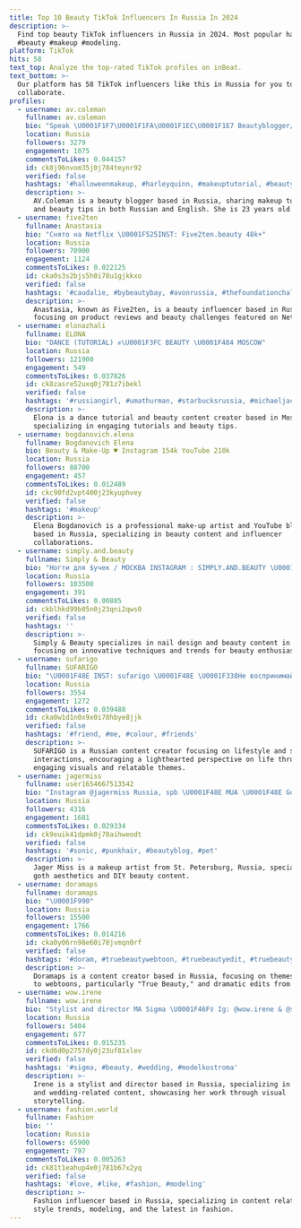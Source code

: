 ```yaml
---
title: Top 10 Beauty TikTok Influencers In Russia In 2024
description: >-
  Find top beauty TikTok influencers in Russia in 2024. Most popular hashtags:
  #beauty #makeup #modeling.
platform: TikTok
hits: 58
text_top: Analyze the top-rated TikTok profiles on inBeat.
text_bottom: >-
  Our platform has 58 TikTok influencers like this in Russia for you to
  collaborate.
profiles:
  - username: av.coleman
    fullname: av.coleman
    bio: "Speak \U0001F1F7\U0001F1FA\U0001F1EC\U0001F1E7 Beautyblogger/Бьютиблогер 23 y.o."
    location: Russia
    followers: 3279
    engagement: 1075
    commentsToLikes: 0.044157
    id: ck8j96nvom35j0j784teynr92
    verified: false
    hashtags: '#halloweenmakeup, #harleyquinn, #makeuptutorial, #beautybombrussia'
    description: >-
      AV.Coleman is a beauty blogger based in Russia, sharing makeup tutorials
      and beauty tips in both Russian and English. She is 23 years old.
  - username: five2ten
    fullname: Anastasia
    bio: "Снято на Netflix \U0001F525INST: Five2ten.beauty 48k+"
    location: Russia
    followers: 70900
    engagement: 1124
    commentsToLikes: 0.022125
    id: cka0s3s2bjs5h0i78u1gjkkxo
    verified: false
    hashtags: '#caudalie, #bybeautybay, #avonrussia, #thefoundationchallenge'
    description: >-
      Anastasia, known as Five2ten, is a beauty influencer based in Russia,
      focusing on product reviews and beauty challenges featured on Netflix.
  - username: elonazhali
    fullname: ELONA
    bio: "DANCE (TUTORIAL) ✊\U0001F3FC BEAUTY \U0001F484 MOSCOW"
    location: Russia
    followers: 121900
    engagement: 549
    commentsToLikes: 0.037826
    id: ck8zasre52uxq0j781z7ibekl
    verified: false
    hashtags: '#russiangirl, #umathurman, #starbucksrussia, #michaeljackson'
    description: >-
      Elona is a dance tutorial and beauty content creator based in Moscow,
      specializing in engaging tutorials and beauty tips.
  - username: bogdanovich.elena
    fullname: Bogdanovich Elena
    bio: Beauty & Make-Up ♥️ Instagram 154k YouTube 210k
    location: Russia
    followers: 88700
    engagement: 457
    commentsToLikes: 0.012489
    id: ckc90fd2vpt400j23kyuphvey
    verified: false
    hashtags: '#makeup'
    description: >-
      Elena Bogdanovich is a professional make-up artist and YouTube blogger
      based in Russia, specializing in beauty content and influencer
      collaborations.
  - username: simply.and.beauty
    fullname: Simply & Beauty
    bio: "Ногти для $учек / МОСКВА INSTAGRAM : SIMPLY.AND.BEAUTY \U0001F525 Ждём 100К \U0001F525"
    location: Russia
    followers: 103500
    engagement: 391
    commentsToLikes: 0.00885
    id: ckblhkd99b05n0j23qni2qws0
    verified: false
    hashtags: ''
    description: >-
      Simply & Beauty specializes in nail design and beauty content in Moscow,
      focusing on innovative techniques and trends for beauty enthusiasts.
  - username: sufarigo
    fullname: SUFARIGO
    bio: "\U0001F48E INST: sufarigo \U0001F48E \U0001F338Не воспринимайте все в серьез\U0001F338"
    location: Russia
    followers: 3554
    engagement: 1272
    commentsToLikes: 0.039488
    id: cka0w1d1n0x9x0i78hbye8jjk
    verified: false
    hashtags: '#friend, #me, #colour, #friends'
    description: >-
      SUFARIGO is a Russian content creator focusing on lifestyle and social
      interactions, encouraging a lighthearted perspective on life through
      engaging visuals and relatable themes.
  - username: jagermiss
    fullname: user1654667513542
    bio: "Instagram @jagermiss Russia, spb \U0001F48E MUA \U0001F48E Goth Aesthetics \U0001F48E DIY"
    location: Russia
    followers: 4316
    engagement: 1681
    commentsToLikes: 0.029334
    id: ck9euik41dpmk0j78aihweodt
    verified: false
    hashtags: '#sonic, #punkhair, #beautyblog, #pet'
    description: >-
      Jager Miss is a makeup artist from St. Petersburg, Russia, specializing in
      goth aesthetics and DIY beauty content.
  - username: doramaps
    fullname: doramaps
    bio: "\U0001F990"
    location: Russia
    followers: 15500
    engagement: 1766
    commentsToLikes: 0.014216
    id: cka0y06rn98e60i78jvmqn0rf
    verified: false
    hashtags: '#doram, #truebeautywebtoon, #truebeautyedit, #truebeautykdrama'
    description: >-
      Doramaps is a content creator based in Russia, focusing on themes related
      to webtoons, particularly "True Beauty," and dramatic edits from K-dramas.
  - username: wow.irene
    fullname: wow.irene
    bio: "Stylist and director MA Sigma \U0001F46F‍♀️ Ig: @wow.irene & @sigma_yaroslavl"
    location: Russia
    followers: 5404
    engagement: 677
    commentsToLikes: 0.015235
    id: ckd6d0p2757dy0j23uf81xlev
    verified: false
    hashtags: '#sigma, #beauty, #wedding, #modelkostroma'
    description: >-
      Irene is a stylist and director based in Russia, specializing in beauty
      and wedding-related content, showcasing her work through visual
      storytelling.
  - username: fashion.world
    fullname: Fashion
    bio: ''
    location: Russia
    followers: 65900
    engagement: 797
    commentsToLikes: 0.005263
    id: ck81t1eahup4e0j781b67x2yq
    verified: false
    hashtags: '#love, #like, #fashion, #modeling'
    description: >-
      Fashion influencer based in Russia, specializing in content related to
      style trends, modeling, and the latest in fashion.
---
```



